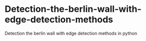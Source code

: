 # Detection-the-berlin-wall-with-edge-detection-methods
Detection the berlin wall with edge detection methods in python
